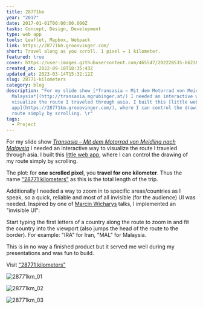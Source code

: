 ```yaml
---
title: 28771km
year: "2017"
date: 2017-01-01T00:00:00.000Z
tasks: Concept, Design, Development
type: web app
tools: Leaflet, Mapbox, Webpack
link: https://28771km.grooovinger.com/
short: Travel along as you scroll. 1 pixel = 1 kilometer.
featured: true
cover: https://user-images.githubusercontent.com/465547/202228535-b623696f-f124-4dd9-820a-4687aa321dd8.jpg
created_at: 2022-09-18T18:35:43Z
updated_at: 2023-03-14T15:32:12Z
slug: 28771-kilometers
category: blog
description: "For my slide show [*Transasia – Mit dem Motorrad von Meidling nach
  Malaysia*](http://transasia.mgrubinger.at/) I needed an interactive way to
  visualize the route I traveled through asia. I built this [little web
  app](https://28771km.grooovinger.com/), where I can control the drawing of my
  route simply by scrolling. \r"
tags:
  - Project
---
```


 

For my slide show [*Transasia – Mit dem Motorrad von Meidling nach Malaysia*](http://transasia.mgrubinger.at/) I needed an interactive way to visualize the route I traveled through asia. I built this [little web app](https://28771km.grooovinger.com/), where I can control the drawing of my route simply by scrolling. 

The plot: for **one scrolled pixel**, you **travel for one kilometer**. Thus the name ["28771 kilometers"](https://28771km.grooovinger.com/) as this is the total length of the trip.

Additionally I needed a way to zoom in to specific areas/countries as I speak, so a quick, reliable and most of all invisible (for the audience) UI was needed. Inspired by one of [Marcin Wicharys](https://twitter.com/mwichary) talks, I implemented an "invisible UI":

Start typing the first letters of a country along the route to zoom in and fit the country into the viewport (also jumps the head of the route to the border). For example: "IRA" for Iran, "MAL" for Malaysia.

This is in no way a finished product but it served me well during my presentations and was fun to build.

Visit ["28771 kilometers"](https://28771km.grooovinger.com/)

![28771km_01](https://user-images.githubusercontent.com/465547/202228535-b623696f-f124-4dd9-820a-4687aa321dd8.jpg)

![28771km_02](https://user-images.githubusercontent.com/465547/202228605-95b5240b-5613-4594-ad4a-14ece003d1de.jpg)

![28771km_03](https://user-images.githubusercontent.com/465547/202228617-b8a9ad9b-d4d7-4e99-981a-28d808332839.jpg)

